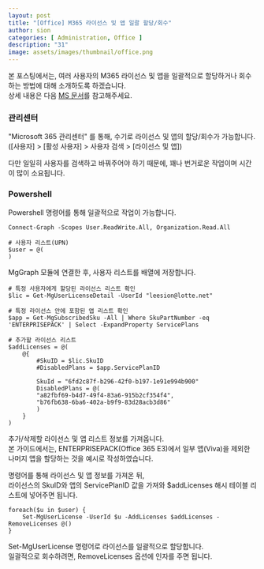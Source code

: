 ```yaml
---
layout: post
title: "[Office] M365 라이선스 및 앱 일괄 할당/회수"
author: sion
categories: [ Administration, Office ]
description: "31"
image: assets/images/thumbnail/office.png
---
```


본 포스팅에서는, 여러 사용자의 M365 라이선스 및 앱을 일괄적으로 할당하거나 회수하는 방법에 대해 소개하도록 하겠습니다.  
상세 내용은 다음 [MS 문서][1]를 참고해주세요.  

### 관리센터

"Microsoft 365 관리센터" 를 통해, 수기로 라이선스 및 앱의 할당/회수가 가능합니다.  
([사용자] > [활성 사용자] > 사용자 검색 > [라이선스 및 앱])  

다만 일일히 사용자를 검색하고 바꿔주어야 하기 때문에, 꽤나 번거로운 작업이며 시간이 많이 소요됩니다.  


### Powershell

Powershell 명령어를 통해 일괄적으로 작업이 가능합니다. 

```
Connect-Graph -Scopes User.ReadWrite.All, Organization.Read.All

# 사용자 리스트(UPN)
$user = @(
)
```
MgGraph 모듈에 연결한 후, 사용자 리스트를 배열에 저장합니다.  

```
# 특정 사용자에게 할당된 라이선스 리스트 확인
$lic = Get-MgUserLicenseDetail -UserId "leesion@lotte.net"

# 특정 라이선스 안에 포함된 앱 리스트 확인
$app = Get-MgSubscribedSku -All | Where SkuPartNumber -eq 'ENTERPRISEPACK' | Select -ExpandProperty ServicePlans

# 추가할 라이선스 리스트
$addLicenses = @(
    @{
        #SkuID = $lic.SkuID
        #DisabledPlans = $app.ServicePlanID
        
        SkuId = "6fd2c87f-b296-42f0-b197-1e91e994b900"
        DisabledPlans = @(
        "a82fbf69-b4d7-49f4-83a6-915b2cf354f4",
        "b76fb638-6ba6-402a-b9f9-83d28acb3d86"
        )
    }
)
```
추가/삭제할 라이선스 및 앱 리스트 정보를 가져옵니다.  
본 가이드에서는, ENTERPRISEPACK(Office 365 E3)에서 일부 앱(Viva)을 제외한 나머지 앱을 할당하는 것을 예시로 작성하였습니다.  

명령어를 통해 라이선스 및 앱 정보를 가져온 뒤,  
라이선스의 SkuID와 앱의 ServicePlanID 값을 가져와 $addLicenses 해시 테이블 리스트에 넣어주면 됩니다.  

```
foreach($u in $user) {
    Set-MgUserLicense -UserId $u -AddLicenses $addLicenses -RemoveLicenses @()
}
```
Set-MgUserLicense 명령어로 라이선스를 일괄적으로 할당합니다.  
일괄적으로 회수하려면, RemoveLicenses 옵션에 인자를 주면 됩니다.  

  


[1]: https://learn.microsoft.com/en-us/microsoft-365/enterprise/disable-access-to-services-with-microsoft-365-powershell?view=o365-worldwide